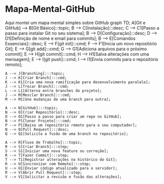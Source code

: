 # Mapa-Mental-GitHub
Aqui montei um mapa mental simples sobre GitHub
graph TD;
    A[Git e GitHub] --> B[Git Básico]:::topic;
    B --> C[Instalação]:::desc;
    C --> C1[Passo a passo para instalar Git no seu sistema];
    B --> D[Configuração]:::desc;
    D --> D1[Definição de nome e email para commits];
    B --> E[Comandos Essenciais]:::desc;
    E --> F[git init]:::cmd;
    F --> F1[Inicia um novo repositório Git];
    E --> G[git add]:::cmd;
    G --> G1[Adiciona arquivos para o próximo commit];
    E --> H[git commit]:::cmd;
    H --> H1[Salva alterações com uma mensagem];
    E --> I[git push]:::cmd;
    I --> I1[Envia commits para o repositório remoto];

    A --> J[Branching]:::topic;
    J --> K[Criar Branch]:::cmd;
    K --> K1[Cria uma nova ramificação para desenvolvimento paralelo];
    J --> L[Trocar Branch]:::cmd;
    L --> L1[Alterna entre branches do projeto];
    J --> M[Mesclar Branch]:::cmd;
    M --> M1[Une mudanças de uma branch para outra];

    A --> N[GitHub]:::topic;
    N --> O[Criar Repositório]:::desc;
    O --> O1[Passo a passo para criar um repo no GitHub];
    N --> P[Clonar Projeto]:::cmd;
    P --> P1[Baixa um repositório remoto para o seu computador];
    N --> Q[Pull Request]:::desc;
    Q --> Q1[Solicita a fusão de uma branch no repositório];

    A --> R[Fluxo de Trabalho]:::topic;
    R --> S[Criar Branch]:::step;
    S --> S1[Iniciar uma nova feature ou correção];
    R --> T[Fazer Commit]:::step;
    T --> T1[Registrar alterações no histórico do Git];
    R --> U[Sincronizar com Remoto]:::step;
    U --> U1[Enviar código atualizado para o servidor];
    R --> V[Abrir Pull Request]:::step;
    V --> V1[Solicitar a revisão e fusão das alterações];
